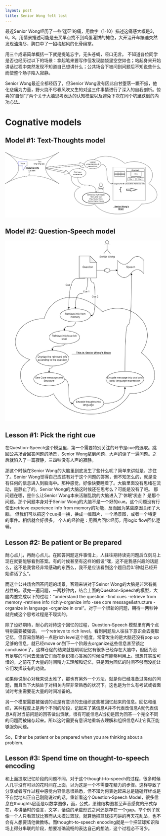 ```yaml
---
layout: post
title: Senior Wong felt lost
---
```


最近Senior Wong经历了一些‘迷茫’的痛，用数字（1-10）描述这痛感大概是3，6，8。用情景描述可能是去买早点找不到鸡蛋灌饼的摊位，大开洼开车蹦迪突然发现油烧尽，胸口中了一招梅超风的化骨绵掌。

用三个成语简单概括一下就是提笔忘字，无头苍蝇，哑口无言。
不知道各位同学是否也经历过以下的场景：拿起笔来要写作但发现脑袋里空空如也；站起身来开始讲话过程中突然发现不知道自己想讲什么；公共场合下被问到问题后不知说些什么而使整个场子陷入寂静。

Senior Wong最近全都经历了，但Senior Wong没有因此自甘堕落一蹶不振，他化悲痛为力量，野火烧不尽春风吹又生的对这三件事情进行了深入的自我剖析。惊喜的‘自创’了两个关于大脑思考表达的认知模型以及避免下次在同个坑里跌倒的内功心法。

# Cognative models # 
## Model #1: Text-Thoughts model ##
![](../images/post4_iamlost/CognitiveModel-Text-Thoughtsmodel.png)
## Model #2: Question-Speech model ##
![](../images/post4_iamlost/CognitiveModel-Question-Speechmodel.png)

## Lesson #1: Pick the right cue ##
在Question-Speech这个模型里，第一个需要特别关注的环节是cue的选取。跳回公共场合回答问题的场景，Senior Wong拿到问题，大声的读了一遍问题。之后就陷入了一篇寂静，三四秒没有人声的寂静。

那这个时候在Senior Wong的大脑里到底发生了些什么呢？简单来讲就是，冻住了。Senior Wong觉得自己应该有对于这个问题的答案，但不知怎么的，就是没有任何的信息进入到脑海中。那种感觉，好像快要睡着了。大脑里面没有思绪在流动，是静止了的。Senior Wong的大脑这时候还在思考么？可能是没有了吧。
那问题在哪，是什么让Senior Wong本来活蹦乱跳的大脑进入了‘休眠’状态？
是那个问题。那个问题本身对于Senior Wong的大脑不是一个好的cue。这个问题没有行使出retrieve experience info from memory的功能，反而因为某些原因关闭了大脑。
但我们可以把这个cue换一换，换成一幅图片，一个场景图，或者一个特定的事件。相信就会好很多。
个人的经验是：用图片回忆经历，用logic flow回忆逻辑。


## Lesson #2: Be patient or Be prepared ##
耐心点儿，再耐心点儿。在回答问题这件事情上，人往往期待读完问题后立刻马上现在就要能够看到答案。有的时候甚至有这样的假设“嘿，这不是我感兴趣的话题么，这不是我曾经非常感动的东西么，我不是应该看到这个题目后0.1钟就已经开始讲话了么”。

而这个公共场合回答问题的场景，客观来讲对于Seinor Wong的大脑是非常有挑战性的。读完一遍问题，一两秒钟内，结合上面的Quesiton-Speech的模型，大脑内要完成以下的过程：“understand the question -find cues -retrieve from memory -retrieve info richly-organize info -see core message&structure -organize in language -organize in oral”。对于一个很新的问题，期待一两秒钟就完成这个思考过程是不现实的。 

除了设好期待，耐心的对待这个回忆的过程，Question-Speech 模型里有两个点特别需要被强调。
一个retrieve to rich level。看到问题后人往往下意识会去提取记忆，但容易忽略的一点是rich level这个程度。常常发生的是大脑还没有pop up足够的信息，就已经move on到下一个阶段去organize这些信息甚至锁定conclusion了。这样仓促的结果就是明明记忆有很多已经存在大脑中，但因为没有足够的时间去激活它们而在组织核心答案的时候没有能够利用上。想想其实蛮可惜的，之前花了大量的时间精力去理解和记忆，只是因为回忆的时间不够而没能让它们发挥该有的功效。

如果你说耐心对我来说太难了，那也有另外一个方法，就是你已经准备过类似的问题，而且当下大脑处于对相关内容非常熟悉的状况下。这也是为什么有考试或者面试时考生需要花大量的时间准备的。

另一个模型需要被强调的点是有意识的去组织这些被回忆起来的信息。回忆和组织，某种程度上是两个不同的阶段，记起来了某信息A并不代表改信息A就代表信息A有对当前问题的回答做出贡献。很有可能信息A当初是因为回答一个完全不同的问题而被储存起来。所以这时需要有意识地重新去理解和组织信息A让它真正能够服务问题。 

So，Either be patient or be prepared when you are thinking about a problem. 

## Lesson #3: Spend time on thought-to-speech encoding ##
和上面提取记忆阶段的问题不同，对于这个thought-to-speech的过程，很多时候人几乎没有可以的花时间在上面，以为这是一个不需要花精力的步骤。这样导致了分享或者写作过程中感觉内容信息很熟悉，但不知为何表达起来总是磕磕绊绊或是不自觉地纠正自己刚刚说过的话。重新看这个Question-Speech Model，很多信息在thoughts层面是以数学图像，画，公式，思维结构图甚至声音感觉的形式存在，与讲话时的语言，文字，话语的承载形式之间还是存在一个gap。举个例子就像一个人只看篮球比赛而从未摸过篮球，就算他把篮球技巧讲的再天花乱坠，也不会有人想要请他做教练。而thought-to-speech encoding就是一个把篮球知识和场上得分串联的阶段，想要准确流畅的表达自己的想法，这个过程必不可少。
